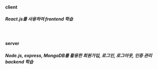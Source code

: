 #### client

##### React.js를 사용하여 frontend 학습

<br>

#### server

##### Node.js, express, MongoDB를 활용한 회원가입, 로그인, 로그아웃, 인증 관리 backend 학습
